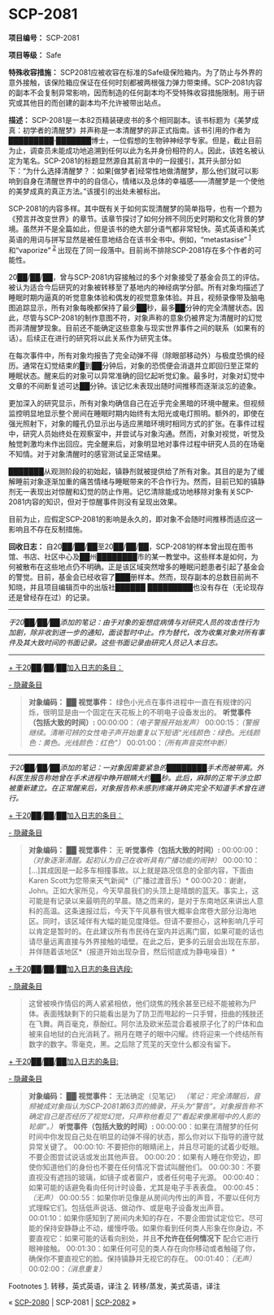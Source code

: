 # SCP-2081
                        


**项目编号：** SCP-2081

**项目等级：** Safe

**特殊收容措施：** SCP2081应被收容在标准的Safe级保险箱内。为了防止与外界的意外接触，该保险箱应保证在任何时刻都被两根强力弹力带束缚。SCP-2081内容的副本不会复制异常影响，因而制造的任何副本均不受特殊收容措施限制。用于研究或其他目的而创建的副本均不允许被带出站点。

**描述：** SCP-2081是一本82页精装硬皮书的多个相同副本。该书标题为《美梦成真：初学者的清醒梦》并声称是一本清醒梦的非正式指南。该书引用的作者为█████████·███████博士，一位假想的生物钟神经学专家。但是，截止目前为止，调查员未能成功地追溯到任何以此为名并身份相符的人。因此，该姓名被认定为笔名。SCP-2081的标题显然源自其前言中的一段援引，其开头部分如下：“为什么选择清醒梦？：如果[做梦者]经常性地做清醒梦，那么他们就可以影响到自身在清醒世界中的的自信心，情绪以及总体的幸福感——清醒梦是一个使他的美梦成真的真正方法。”该援引的出处未被标出。

SCP-2081的内容多样。其中既有关于如何实现清醒梦的简单指导，也有一个题为《预言并改变世界》的章节。该章节探讨了如何分辨不同历史时期和文化背景的梦境。虽然并不是全篇如此，但是该书的绝大部分语气都非常轻快。英式英语和美式英语的用词与拼写显然是被任意地结合在该书全书中。例如，“metastasise”<sup class='footnoteref'>
 <a shape='rect' class='footnoteref' id='footnoteref-1' href='javascript:;' onclick='WIKIDOT.page.utils.scrollToReference(&apos;footnote-1&apos;)'>1</a>
</sup>和“vaporize”<sup class='footnoteref'>
 <a shape='rect' class='footnoteref' id='footnoteref-2' href='javascript:;' onclick='WIKIDOT.page.utils.scrollToReference(&apos;footnote-2&apos;)'>2</a>
</sup>出现在了同一段落中。目前尚不排除SCP-2081存在多个作者的可能性。

20██/██/██，曾与SCP-2081内容接触过的多个对象接受了基金会员工的评估。被认为适合今后研究的对象被转移至了基地内的神经病学分部。所有对象均描述了睡眠时期内逼真的听觉意象体验和偶发的视觉意象体验。并且，视频录像带及脑电图追踪显示，所有对象每晚都保持了最少██秒，最多██分钟的完全清醒状态。因此，尽管与SCP-2081的制作意图不符，对象声称的意象仍被界定为清醒时的幻觉而非清醒梦现象。目前还不能确定这些意象与现实世界事件之间的联系（如果有的话）。后续正在进行的研究将以此关系作为研究主体。

在每次事件中，所有对象均报告了完全动弹不得（除眼部移动外）与极度恐惧的经历。通常在幻觉结束的█到██分钟后，对象的恐慌便会消退并立即回归至正常的睡眠状态。醒来后的对象可以异常准确的回忆起听觉幻象。最多时，对象对幻觉中文章的不间断复述可达██分钟。该记忆未表现出随时间推移而逐渐淡忘的迹象。

更加深入的研究显示，所有对象均确信自己在近乎完全黑暗的环境中醒来。但视频监控明显地显示整个房间在睡眠时期内始终有太阳光或电灯照明。额外的，即使在强光照射下，对象的瞳孔仍显示出与适应黑暗环境时相同方式的扩张。在事件过程中，研究人员始终处在观察室中，并尝试与对象沟通。然而，对象对视觉，听觉及触觉刺激均未作出回应。完全醒来后，对象明显地对事件过程中研究人员的在场毫不知情。对于对象清醒时的感官测试呈正常结果。

███████从观测阶段的初始起，镇静剂就被提供给了所有对象。其目的是为了缓解睡前对象逐渐加重的痛苦情绪与睡眠带来的不合作行为。然而，目前已知的镇静剂无一表现出对惊醒和幻觉的防止作用。记忆清除能成功地移除对象有关SCP-2081内容的知识，但对于惊醒事件则没有呈现出效果。

目前为止，应假定SCP-2081的影响是永久的，即对象不会随时间推移而适应这一影响且不存在反制措施。

**回收日志：** 自20██/██/██至20██/██/██，SCP-2081的样本曾出现在图书馆、书店、社区中心及██州████████市的某一教堂中。这些样本是如何，为何被散布在这些地点仍不明确。正是该区域突然增多的睡眠问题患者引起了基金会的警觉。目前，基金会已经收容了███册样本。然而，现存副本的总数目前尚不知晓，并且项目编辑页中的出版社██████ █████████也没有存在（无论现存还是曾经存在过）的记录。


---

*于20██/██/██添加的笔记：由于对象的妄想症病情与对研究人员的攻击性行为加剧，除非收到进一步的通知，面谈暂时中止。作为替代，改为收集对象对所有事件及其大致时间的书面记录。这些书面记录由研究人员记入本日志。* 


---


<a shape='rect' class='collapsible-block-link' href='javascript:;'>+&#160;&#20110;20&#9608;&#9608;/&#9608;&#9608;/&#9608;&#9608;&#21152;&#20837;&#26085;&#24535;&#30340;&#26465;&#30446;&#65306;</a>

<a shape='rect' class='collapsible-block-link' href='javascript:;'>-&#160;&#38544;&#34255;&#26465;&#30446;</a>


> **对象编码：** ██
**视觉事件：** 绿色小光点在事件进程中一直在有规律的闪烁，很明显是由一个固定在天花板上的不明电子设备发出的。
**听觉事件（包括大致的时间）:** 
00:00:00：*（电子警报开始发声）* 
00:00:15：*（警报继续。清晰可辨的女性电子声开始重复以下短语“光线颜色：绿色。光线颜色：黄色。光线颜色：红色”）* 
00:01:00：*（所有声音突然中断）* 
> 





---

*于20██/██/██添加的笔记：一对象因需要紧急的████████手术而被带离。外科医生报告称她曾在手术进程中睁开眼睛大约██秒。此后，麻醉的正常干涉立即被重新建立。在正常醒来后，对象报告称未感到疼痛并确实完全不知道手术曾在进行。* 


<a shape='rect' class='collapsible-block-link' href='javascript:;'>+&#160;&#20110;20&#9608;&#9608;/&#9608;&#9608;/&#9608;&#9608;&#21152;&#20837;&#26085;&#24535;&#30340;&#26465;&#30446;&#65306;</a>

<a shape='rect' class='collapsible-block-link' href='javascript:;'>-&#160;&#38544;&#34255;&#26465;&#30446;</a>


> **对象编码：** ██
**视觉事件：** 无
**听觉事件（包括大致的时间）:** 
00:00:00：*（对象逐渐清醒。起初认为自己在收听具有广播功能的闹钟）* 
00:00:10：[…]其成因是一起多车相撞事故。以上就是路况信息的全部内容，下面由Karen Scott为您带来天气新闻*（广播过渡音乐）* 
00:00:20：谢谢，John。正如大家所见，今天早晨我们的头顶上是晴朗的蓝天。事实上，这可能是有记录以来最明亮的早晨。随之而来的，是对于东南地区来讲出人意料的高温。这条速报过后，今天下午风暴有很大概率会席卷大部分沿海地区。同时，该区域伴有大幅的能见度降低。但请不要担心，这种影响几乎可以肯定是暂时的。在此建议所有市民待在室内并远离门窗，如果可能的话也请尽量远离直接与外界接触的墙壁。在此之后，更多的云层会出现在东部，并伴随着该地区*（报道开始出现杂音，然后彻底成为静电噪音）* 
> 





<a shape='rect' class='collapsible-block-link' href='javascript:;'>+&#160;&#20110;20&#9608;&#9608;/&#9608;&#9608;/&#9608;&#9608;&#21152;&#20837;&#26085;&#24535;&#30340;&#26465;&#30446;&#36873;&#27573;:</a>

<a shape='rect' class='collapsible-block-link' href='javascript:;'>-&#160;&#38544;&#34255;&#26465;&#30446;</a>


> 这曾被唤作情侣的两人紧紧相依，他们烧焦的残余甚至已经不能被称为尸体。表面残缺剩下的只能看出是为了防卫而甩起的一只手臂，扭曲的残肢还在飞舞。两百毫克，萘酚红。阿尔法及欧米茄混合着被原子化了的尸体和血被来自地狱的白光消耗了。朔月在瞎子的眼中闪耀。终将迎来一个终结所有数字的数字。零毫克，黑。之后除了荒芜的天空什么都没有留下。
> 





<a shape='rect' class='collapsible-block-link' href='javascript:;'>+&#160;&#20110;20&#9608;&#9608;/&#9608;&#9608;/&#9608;&#9608;&#21152;&#20837;&#26085;&#24535;&#30340;&#26465;&#30446;:</a>

<a shape='rect' class='collapsible-block-link' href='javascript:;'>-&#160;&#38544;&#34255;&#26465;&#30446;</a>


> **对象编码：** ██
**视觉事件：** 无法确定（见笔记）
*（笔记：完全清醒后，音频被成对象指认为SCP-2081第63页的摘录，开头为“警告”。对象报告称不确定自己是否经历了视觉幻觉，只声称他看见了“看起来像黑暗中的人影的轮廓”。）* 
**听觉事件（包括大致的时间）:** 
00:00:00：如果在清醒梦的任何时间中你发现自己处在明显的动弹不得的状态，那么你对以下指导的遵守就异常关键了。
00:00:10: 不要把你的眼睛闭上，并且尽可能的试着少眨眼。不要企图尝试说话或发出其他声音。
00:00:20：如果有人睡在你旁边，即使你知道他们的身份也不要在任何情况下尝试叫醒他们。
00:00:30：不要直视没有遮挡的玻璃，如镜子或者窗户，或者任何电子光源。
00:00:40：如果可能的话避免看向任何计时设备，尤其是电子手表表盘。
00:00:45：*（无声）* 
00:00:55：如果你听见像是从房间内传出的声音，不要以任何方式理睬它们。包括低声说话、做动作、或是电子设备发出声音。
00:01:10：如果你感知到了房间内未知的存在，不要企图尝试定位它。尽可能的保持安静静止不动，缓慢呼吸。如果你看到任何类人形象在你身边，不要直视它：如果可能的话看向别处，并且**不允许在任何情况下** 配合它进行眼神接触。
00:01:30：如果任何可见的类人存在向你移动或者触碰了你，确保你不要直视它的脸。保持镇静并无视它的存在。
00:01:40：*（无声）* 
00:02:00：*（消息重复）* 
> 





Footnotes
<a shape='rect' href='javascript:;' onclick='WIKIDOT.page.utils.scrollToReference(&apos;footnoteref-1&apos;)'>1</a>. 转移，英式英语，译注
<a shape='rect' href='javascript:;' onclick='WIKIDOT.page.utils.scrollToReference(&apos;footnoteref-2&apos;)'>2</a>. 转移/蒸发，美式英语，译注



« [SCP-2080](/scp-2080) | SCP-2081 | [SCP-2082](/scp-2082) »





                    